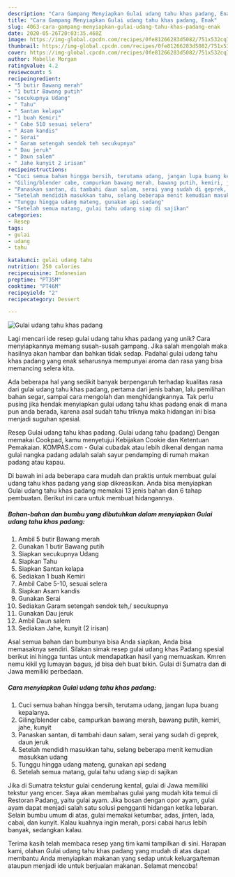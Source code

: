 ```yaml
---
description: "Cara Gampang Menyiapkan Gulai udang tahu khas padang, Enak"
title: "Cara Gampang Menyiapkan Gulai udang tahu khas padang, Enak"
slug: 4063-cara-gampang-menyiapkan-gulai-udang-tahu-khas-padang-enak
date: 2020-05-26T20:03:35.468Z
image: https://img-global.cpcdn.com/recipes/0fe81266283d5082/751x532cq70/gulai-udang-tahu-khas-padang-foto-resep-utama.jpg
thumbnail: https://img-global.cpcdn.com/recipes/0fe81266283d5082/751x532cq70/gulai-udang-tahu-khas-padang-foto-resep-utama.jpg
cover: https://img-global.cpcdn.com/recipes/0fe81266283d5082/751x532cq70/gulai-udang-tahu-khas-padang-foto-resep-utama.jpg
author: Mabelle Morgan
ratingvalue: 4.2
reviewcount: 5
recipeingredient:
- "5 butir Bawang merah"
- "1 butir Bawang putih"
- "secukupnya Udang"
- " Tahu"
- " Santan kelapa"
- "1 buah Kemiri"
- " Cabe 510 sesuai selera"
- " Asam kandis"
- " Serai"
- " Garam setengah sendok teh secukupnya"
- " Dau jeruk"
- " Daun salem"
- " Jahe kunyit 2 irisan"
recipeinstructions:
- "Cuci semua bahan hingga bersih, terutama udang, jangan lupa buang kepalanya."
- "Giling/blender cabe, campurkan bawang merah, bawang putih, kemiri, jahe, kunyit"
- "Panaskan santan, di tambahi daun salam, serai yang sudah di geprek, daun jeruk"
- "Setelah mendidih masukkan tahu, selang beberapa menit kemudian masukkan udang"
- "Tunggu hingga udang mateng, gunakan api sedang"
- "Setelah semua matang, gulai tahu udang siap di sajikan"
categories:
- Resep
tags:
- gulai
- udang
- tahu

katakunci: gulai udang tahu 
nutrition: 250 calories
recipecuisine: Indonesian
preptime: "PT35M"
cooktime: "PT46M"
recipeyield: "2"
recipecategory: Dessert

---
```



![Gulai udang tahu khas padang](https://img-global.cpcdn.com/recipes/0fe81266283d5082/751x532cq70/gulai-udang-tahu-khas-padang-foto-resep-utama.jpg)

Lagi mencari ide resep gulai udang tahu khas padang yang unik? Cara menyiapkannya memang susah-susah gampang. Jika salah mengolah maka hasilnya akan hambar dan bahkan tidak sedap. Padahal gulai udang tahu khas padang yang enak seharusnya mempunyai aroma dan rasa yang bisa memancing selera kita.

Ada beberapa hal yang sedikit banyak berpengaruh terhadap kualitas rasa dari gulai udang tahu khas padang, pertama dari jenis bahan, lalu pemilihan bahan segar, sampai cara mengolah dan menghidangkannya. Tak perlu pusing jika hendak menyiapkan gulai udang tahu khas padang enak di mana pun anda berada, karena asal sudah tahu triknya maka hidangan ini bisa menjadi suguhan spesial.

Resep Gulai udang tahu khas padang. Gulai udang tahu (padang) Dengan memakai Cookpad, kamu menyetujui Kebijakan Cookie dan Ketentuan Pemakaian. KOMPAS.com - Gulai cubadak atau lebih dikenal dengan nama gulai nangka padang adalah salah sayur pendamping di rumah makan padang atau kapau.


Di bawah ini ada beberapa cara mudah dan praktis untuk membuat gulai udang tahu khas padang yang siap dikreasikan. Anda bisa menyiapkan Gulai udang tahu khas padang memakai 13 jenis bahan dan 6 tahap pembuatan. Berikut ini cara untuk membuat hidangannya.

<!--inarticleads1-->

##### Bahan-bahan dan bumbu yang dibutuhkan dalam menyiapkan Gulai udang tahu khas padang:

1. Ambil 5 butir Bawang merah
1. Gunakan 1 butir Bawang putih
1. Siapkan secukupnya Udang
1. Siapkan  Tahu
1. Siapkan  Santan kelapa
1. Sediakan 1 buah Kemiri
1. Ambil  Cabe 5-10, sesuai selera
1. Siapkan  Asam kandis
1. Gunakan  Serai
1. Sediakan  Garam setengah sendok teh,/ secukupnya
1. Gunakan  Dau jeruk
1. Ambil  Daun salem
1. Sediakan  Jahe, kunyit (2 irisan)


Asal semua bahan dan bumbunya bisa Anda siapkan, Anda bisa memasaknya sendiri. Silakan simak resep gulai udang khas Padang spesial berikut ini hingga tuntas untuk mendapatkan hasil yang memuaskan. Kmren nemu kikil yg lumayan bagus, jd bisa deh buat bikin. Gulai di Sumatra dan di Jawa memiliki perbedaan. 

<!--inarticleads2-->

##### Cara menyiapkan Gulai udang tahu khas padang:

1. Cuci semua bahan hingga bersih, terutama udang, jangan lupa buang kepalanya.
1. Giling/blender cabe, campurkan bawang merah, bawang putih, kemiri, jahe, kunyit
1. Panaskan santan, di tambahi daun salam, serai yang sudah di geprek, daun jeruk
1. Setelah mendidih masukkan tahu, selang beberapa menit kemudian masukkan udang
1. Tunggu hingga udang mateng, gunakan api sedang
1. Setelah semua matang, gulai tahu udang siap di sajikan


Jika di Sumatra tekstur gulai cenderung kental, gulai di Jawa memiliki tekstur yang encer. Saya akan membahas gulai yang mudah kita temui di Restoran Padang, yaitu gulai ayam. Jika bosan dengan opor ayam, gulai ayam dapat menjadi salah satu solusi pengganti hidangan ketika lebaran. Selain bumbu umum di atas, gulai memakai ketumbar, adas, jinten, lada, cabai, dan kunyit. Kalau kuahnya ingin merah, porsi cabai harus lebih banyak, sedangkan kalau. 

Terima kasih telah membaca resep yang tim kami tampilkan di sini. Harapan kami, olahan Gulai udang tahu khas padang yang mudah di atas dapat membantu Anda menyiapkan makanan yang sedap untuk keluarga/teman ataupun menjadi ide untuk berjualan makanan. Selamat mencoba!
